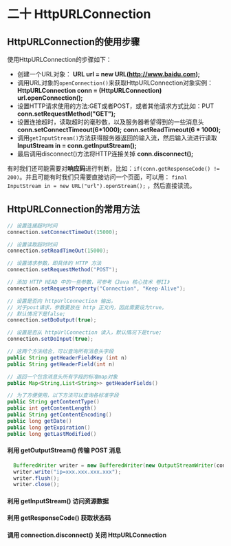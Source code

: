 # 二十 HttpURLConnection

## HttpURLConnection的使用步骤

使用HttpURLConnection的步骤如下：

 - 创建一个URL对象： **URL url = new URL(http://www.baidu.com);**
 - 调用URL对象的`openConnection()`来获取HttpURLConnection对象实例： 
     **HttpURLConnection conn = (HttpURLConnection) url.openConnection();**
 - 设置HTTP请求使用的方法:GET或者POST，或者其他请求方式比如：PUT **conn.setRequestMethod("GET");**
 - 设置连接超时，读取超时的毫秒数，以及服务器希望得到的一些消息头 **conn.setConnectTimeout(6\*1000);** **conn.setReadTimeout(6 \* 1000);**
 - 调用`getInputStream()`方法获得服务器返回的输入流，然后输入流进行读取
    **InputStream in = conn.getInputStream();**
 - 最后调用disconnect()方法将HTTP连接关掉 **conn.disconnect();**

有时我们还可能需要对**响应码**进行判断，比如：`if(conn.getResponseCode() != 200)`。并且可能有时我们只需要直接访问一个页面，可以用： `final InputStream in = new URL("url").openStream();` ，然后直接读流。

## HttpURLConnection的常用方法

```java
// 设置连接超时时间
connection.setConnectTimeOut(15000);

// 设置读取超时时间
connection.setReadTimeOut(15000);

// 设置请求参数，即具体的 HTTP 方法
connection.setRequestMethod("POST");

// 添加 HTTP HEAD 中的一些参数，可参考《Java 核心技术 卷II》
connection.setRequestProperty("Connection", "Keep-Alive");

// 设置是否向 httpUrlConnection 输出，
// 对于post请求，参数要放在 http 正文内，因此需要设为true。
// 默认情况下是false;
connection.setDoOutput(true);

// 设置是否从 httpUrlConnection 读入，默认情况下是true;
connection.setDoInput(true);

// 这两个方法结合，可以查询所有消息头字段
public String getHeaderFieldKey (int n)
public String getHeaderField(int n)

// 返回一个包含消息头所有字段的标准map对象
public Map<String,List<String>> getHeaderFields()

// 为了方便使用，以下方法可以查询各标准字段
public String getContentType()
public int getContentLength()
public String getContentEncoding()
public long getDate()
public long getExpiration()
public long getLastModified()
```

#### 利用 getOutputStream() 传输 POST 消息

```java
  BufferedWriter writer = new BufferedWriter(new OutputStreamWriter(connection.getOutputStream(), "UTF-8"));
  writer.write("ip=xxx.xxx.xxx.xxx");
  writer.flush();
  writer.close();
```

#### 利用 getInputStream() 访问资源数据 

#### 利用 getResponseCode() 获取状态码

#### 调用 connection.disconnect() 关闭 HttpURLConnection
